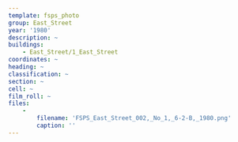 ```yaml
---
template: fsps_photo
group: East_Street
year: '1980'
description: ~
buildings:
    - East_Street/1_East_Street
coordinates: ~
heading: ~
classification: ~
section: ~
cell: ~
film_roll: ~
files:
    -
        filename: 'FSPS_East_Street_002,_No_1,_6-2-B,_1980.png'
        caption: ''
---
```

